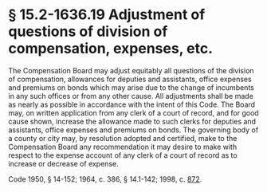 # § 15.2-1636.19 Adjustment of questions of division of compensation, expenses, etc.

<p>The Compensation Board may adjust equitably all questions of the division of compensation, allowances for deputies and assistants, office expenses and premiums on bonds which may arise due to the change of incumbents in any such offices or from any other cause. All adjustments shall be made as nearly as possible in accordance with the intent of this Code. The Board may, on written application from any clerk of a court of record, and for good cause shown, increase the allowance made to such clerks for deputies and assistants, office expenses and premiums on bonds. The governing body of a county or city may, by resolution adopted and certified, make to the Compensation Board any recommendation it may desire to make with respect to the expense account of any clerk of a court of record as to increase or decrease of expense.</p><p>Code 1950, § 14-152; 1964, c. 386, § 14.1-142; 1998, c. <a href='http://lis.virginia.gov/cgi-bin/legp604.exe?981+ful+CHAP0872'>872</a>.</p>